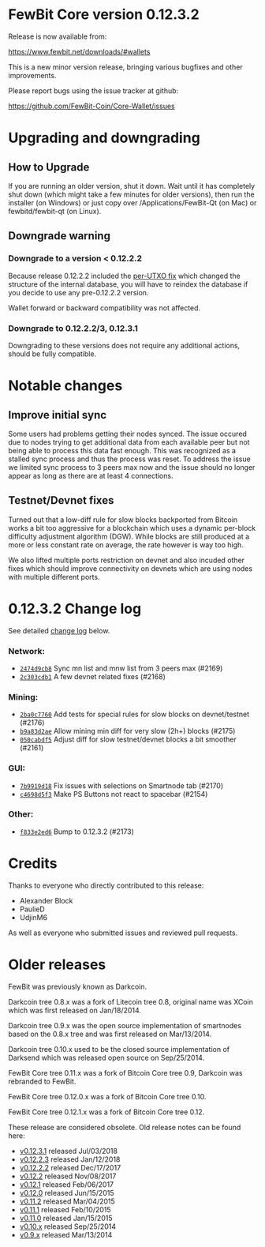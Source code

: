 # FewBit Core version 0.12.3.2

Release is now available from:

<https://www.fewbit.net/downloads/#wallets>

This is a new minor version release, bringing various bugfixes and other
improvements.

Please report bugs using the issue tracker at github:

<https://github.com/FewBit-Coin/Core-Wallet/issues>

# Upgrading and downgrading

## How to Upgrade

If you are running an older version, shut it down. Wait until it has completely
shut down (which might take a few minutes for older versions), then run the
installer (on Windows) or just copy over /Applications/FewBit-Qt (on Mac) or
fewbitd/fewbit-qt (on Linux).

## Downgrade warning

### Downgrade to a version < 0.12.2.2

Because release 0.12.2.2 included the [per-UTXO fix](release-notes/fewbit/release-notes-0.12.2.2.md#per-utxo-fix)
which changed the structure of the internal database, you will have to reindex
the database if you decide to use any pre-0.12.2.2 version.

Wallet forward or backward compatibility was not affected.

### Downgrade to 0.12.2.2/3, 0.12.3.1

Downgrading to these versions does not require any additional actions, should be
fully compatible.

# Notable changes

## Improve initial sync

Some users had problems getting their nodes synced. The issue occured due to nodes trying to
get additional data from each available peer but not being able to process this data fast enough.
This was recognized as a stalled sync process and thus the process was reset. To address the issue
we limited sync process to 3 peers max now and the issue should no longer appear as long as there
are at least 4 connections.

## Testnet/Devnet fixes

Turned out that a low-diff rule for slow blocks backported from Bitcoin works a bit too aggressive for
a blockchain which uses a dynamic per-block difficulty adjustment algorithm (DGW). While blocks are still
produced at a more or less constant rate on average, the rate however is way too high.

We also lifted multiple ports restriction on devnet and also incuded other fixes which should improve
connectivity on devnets which are using nodes with multiple different ports.

# 0.12.3.2 Change log

See detailed [change log](https://github.com/FewBit-Coin/Core-Wallet/compare/v0.12.3.1...fewbit:v0.12.3.2) below.

### Network:

-   [`2474d9cb8`](https://github.com/FewBit-Coin/Core-Wallet/commit/2474d9cb8) Sync mn list and mnw list from 3 peers max (#2169)
-   [`2c303cdb1`](https://github.com/FewBit-Coin/Core-Wallet/commit/2c303cdb1) A few devnet related fixes (#2168)

### Mining:

-   [`2ba0c7760`](https://github.com/FewBit-Coin/Core-Wallet/commit/2ba0c7760) Add tests for special rules for slow blocks on devnet/testnet (#2176)
-   [`b9a83d2ae`](https://github.com/FewBit-Coin/Core-Wallet/commit/b9a83d2ae) Allow mining min diff for very slow (2h+) blocks (#2175)
-   [`050cabdf5`](https://github.com/FewBit-Coin/Core-Wallet/commit/050cabdf5) Adjust diff for slow testnet/devnet blocks a bit smoother (#2161)

### GUI:

-   [`7b9919d18`](https://github.com/FewBit-Coin/Core-Wallet/commit/7b9919d18) Fix issues with selections on Smartnode tab (#2170)
-   [`c4698d5f3`](https://github.com/FewBit-Coin/Core-Wallet/commit/c4698d5f3) Make PS Buttons not react to spacebar (#2154)

### Other:

-   [`f833e2ed6`](https://github.com/FewBit-Coin/Core-Wallet/commit/f833e2ed6) Bump to 0.12.3.2 (#2173)

# Credits

Thanks to everyone who directly contributed to this release:

-   Alexander Block
-   PaulieD
-   UdjinM6

As well as everyone who submitted issues and reviewed pull requests.

# Older releases

FewBit was previously known as Darkcoin.

Darkcoin tree 0.8.x was a fork of Litecoin tree 0.8, original name was XCoin
which was first released on Jan/18/2014.

Darkcoin tree 0.9.x was the open source implementation of smartnodes based on
the 0.8.x tree and was first released on Mar/13/2014.

Darkcoin tree 0.10.x used to be the closed source implementation of Darksend
which was released open source on Sep/25/2014.

FewBit Core tree 0.11.x was a fork of Bitcoin Core tree 0.9,
Darkcoin was rebranded to FewBit.

FewBit Core tree 0.12.0.x was a fork of Bitcoin Core tree 0.10.

FewBit Core tree 0.12.1.x was a fork of Bitcoin Core tree 0.12.

These release are considered obsolete. Old release notes can be found here:

-   [v0.12.3.1](https://github.com/FewBit-Coin/Core-Wallet/blob/master/doc/release-notes/fewbit/release-notes-0.12.3.1.md) released Jul/03/2018
-   [v0.12.2.3](https://github.com/FewBit-Coin/Core-Wallet/blob/master/doc/release-notes/fewbit/release-notes-0.12.2.3.md) released Jan/12/2018
-   [v0.12.2.2](https://github.com/FewBit-Coin/Core-Wallet/blob/master/doc/release-notes/fewbit/release-notes-0.12.2.2.md) released Dec/17/2017
-   [v0.12.2](https://github.com/FewBit-Coin/Core-Wallet/blob/master/doc/release-notes/fewbit/release-notes-0.12.2.md) released Nov/08/2017
-   [v0.12.1](https://github.com/FewBit-Coin/Core-Wallet/blob/master/doc/release-notes/fewbit/release-notes-0.12.1.md) released Feb/06/2017
-   [v0.12.0](https://github.com/FewBit-Coin/Core-Wallet/blob/master/doc/release-notes/fewbit/release-notes-0.12.0.md) released Jun/15/2015
-   [v0.11.2](https://github.com/FewBit-Coin/Core-Wallet/blob/master/doc/release-notes/fewbit/release-notes-0.11.2.md) released Mar/04/2015
-   [v0.11.1](https://github.com/FewBit-Coin/Core-Wallet/blob/master/doc/release-notes/fewbit/release-notes-0.11.1.md) released Feb/10/2015
-   [v0.11.0](https://github.com/FewBit-Coin/Core-Wallet/blob/master/doc/release-notes/fewbit/release-notes-0.11.0.md) released Jan/15/2015
-   [v0.10.x](https://github.com/FewBit-Coin/Core-Wallet/blob/master/doc/release-notes/fewbit/release-notes-0.10.0.md) released Sep/25/2014
-   [v0.9.x](https://github.com/FewBit-Coin/Core-Wallet/blob/master/doc/release-notes/fewbit/release-notes-0.9.0.md) released Mar/13/2014

